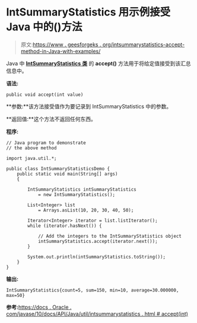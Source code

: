 # IntSummaryStatistics 用示例接受 Java 中的()方法

> 原文:[https://www . geesforgeks . org/intsummarystatistics-accept-method-in-Java-with-examples/](https://www.geeksforgeeks.org/intsummarystatistics-accept-method-in-java-with-examples/)

Java 中 **[IntSummaryStatistics 类](https://www.geeksforgeeks.org/java-util-intsummarystatistics-class-with-examples/)** 的 **accept()** 方法用于将给定值接受到该汇总信息中。

**语法:**

```
public void accept(int value)

```

**参数:**该方法接受值作为要记录到 IntSummaryStatistics 中的参数。

**返回值:**这个方法不返回任何东西。

**程序:**

```
// Java program to demonstrate
// the above method

import java.util.*;

public class IntSummaryStatisticsDemo {
    public static void main(String[] args)
    {

        IntSummaryStatistics intSummaryStatistics
            = new IntSummaryStatistics();

        List<Integer> list
            = Arrays.asList(10, 20, 30, 40, 50);

        Iterator<Integer> iterator = list.listIterator();
        while (iterator.hasNext()) {

            // Add the integers to the IntSummaryStatistics object
            intSummaryStatistics.accept(iterator.next());
        }

        System.out.println(intSummaryStatistics.toString());
    }
}
```

**输出:**

```
IntSummaryStatistics{count=5, sum=150, min=10, average=30.000000, max=50}

```

**参考:**[https://docs . Oracle . com/javase/10/docs/API/Java/util/intsummarystatistics . html # accept(int)](https://docs.oracle.com/javase/10/docs/api/java/util/IntSummaryStatistics.html#accept(int))